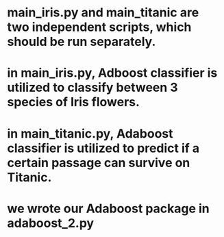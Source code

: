 # main_iris.py and main_titanic are two independent scripts, which should be run separately.
# in main_iris.py, Adboost classifier is utilized to classify between 3 species of Iris flowers.
# in main_titanic.py, Adaboost classifier is utilized to predict if a certain passage can survive on Titanic.
# we wrote our Adaboost package in adaboost_2.py

